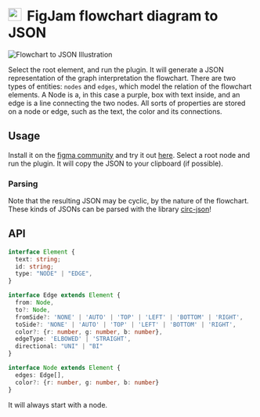<h1> <img src="pics/icon.png" style="display: inline-block; height: .95em; margin-right: 5px; margin-bottom: -5px"/> FigJam flowchart diagram to JSON</h1>

![Flowchart to JSON Illustration](pics/header.png)

Select the root element, and run the plugin. It will generate a JSON representation of the graph interpretation the flowchart. There are two types of entities: `nodes` and `edges`, which model the relation of the flowchart elements. A Node is a, in this case a purple, box with text inside, and an edge is a line connecting the two nodes. All sorts of properties are stored on a node or edge, such as the text, the color and its connections.

## Usage

Install it on the [figma community](https://www.figma.com/community/plugin/1257283022168373227) and try it out [here](https://www.figma.com/file/uPuwak5XnvgpCehHTmDOqI/Untitled?type=whiteboard&t=7YEtTS0RuRqzHCyE-6). Select a root node and run the plugin. It will copy the JSON to your clipboard (if possible).

### Parsing

Note that the resulting JSON may be cyclic, by the nature of the flowchart. These kinds of JSONs can be parsed with the library [circ-json](https://www.npmjs.com/package/circ-json)!

## API

```typescript
interface Element {
  text: string;
  id: string;
  type: "NODE" | "EDGE",
}

interface Edge extends Element {
  from: Node,
  to?: Node,
  fromSide?: 'NONE' | 'AUTO' | 'TOP' | 'LEFT' | 'BOTTOM' | 'RIGHT',
  toSide?: 'NONE' | 'AUTO' | 'TOP' | 'LEFT' | 'BOTTOM' | 'RIGHT',
  color?: {r: number, g: number, b: number},
  edgeType: 'ELBOWED' | 'STRAIGHT',
  directional: "UNI" | "BI"
}

interface Node extends Element {
  edges: Edge[],
  color?: {r: number, g: number, b: number}
}
```

It will always start with a node.